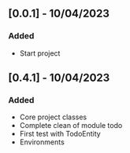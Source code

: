 ## [0.0.1] - 10/04/2023

### Added

- Start project

## [0.4.1] - 10/04/2023

### Added

- Core project classes
- Complete clean of module todo
- First test with TodoEntity
- Environments 